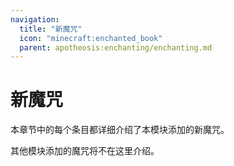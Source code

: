```yaml
---
navigation:
  title: "新魔咒"
  icon: "minecraft:enchanted_book"
  parent: apotheosis:enchanting/enchanting.md
---
```


# 新魔咒

本章节中的每个条目都详细介绍了本模块添加的新魔咒。

其他模块添加的魔咒将不在这里介绍。

<SubPages />
